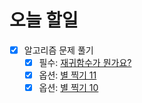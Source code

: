 # 오늘 할일

- [x] 알고리즘 문제 풀기
  - [x] 필수: [재귀함수가 뭔가요?](https://www.acmicpc.net/problem/17478)
  - [x] 옵션: [별 찍기 11](https://www.acmicpc.net/problem/2448)
  - [x] 옵션: [별 찍기 10](https://www.acmicpc.net/problem/2447)